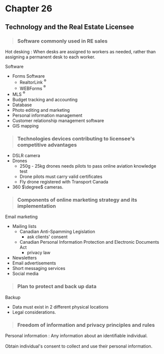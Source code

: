 # Chapter 26
## Technology and the Real Estate Licensee

> ### Software commonly used in RE sales

Hot desking
: When desks are assigned to workers as needed, rather than assigning a permanent desk to each worker.

Software
- Forms Software
    - RealtorLink $^\circledR$
    - WEBForms $^\circledR$
- MLS $^\circledR$
- Budget tracking and accounting
- Database
- Photo editing and marketing
- Personal information management
- Customer relationship management software
- GIS mapping

> ### Technologies devices contributing to licensee's competitive advantages

- DSLR camera
- Drones
    - 250g - 25kg drones needs pilots to pass online aviation knowledge test
    - Drone pilots must carry valid certificates
    - Fly drone registered with Transport Canada
- 360 $\degree$ cameras.

> ### Components of online marketing strategy and its implementation

Email marketing
- Mailing lists
    - Canadian Anti-Spamming Legislation
        - ask clients' consent
    - Canadian Personal Information Protection and Electronic Documents Act
        - privacy law
- Newsletters
- Email advertisements
- Short messaging services
- Social media

> ### Plan to protect and back up data

Backup
- Data must exist in 2 different physical locations
- Legal considerations.

> ### Freedom of information and privacy principles and rules

Personal information
: Any information about an identifiable individual.<br><br>Obtain individual's consent to collect and use their personal information.
